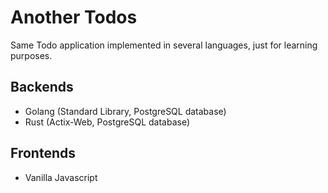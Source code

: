 # Another Todos

Same Todo application implemented in several languages, just for learning purposes.

## Backends

- Golang (Standard Library, PostgreSQL database)
- Rust (Actix-Web, PostgreSQL database)

## Frontends

- Vanilla Javascript
